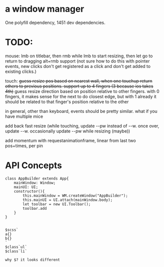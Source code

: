 # a window manager

One polyfill dependency, 1451 dev dependencies.

# TODO:

mouse: lmb on titlebar, then rmb while lmb to start resizing, then let go to return to dragging
alt+rmb support (not sure how to do this with pointer events, new clicks don't get registered as a click and don't get added to existing clicks.)

touch: ~~guess resize pos based on nearest wall, when one touchup return others to previous positions. support up to 4 fingers (3 because ios takes 4th)~~ guess resize direction based on position relative to other fingers. with 0 fingers, it makes sense for the next to do closest edge, but with 1 already it should be related to that finger's position relative to the other

in general, other than keyboard, events should be pretty similar. what if you have multiple mice

add back fast resize (while touching, update --pw instead of --w. once over, update --w. occasionally update --pw while resizing (maybe))

add momentum with requestanimationframe, linear from last two pos+times, per pin

# API Concepts

```
class AppBuilder extends App{
	mainWindow: Window;
	mainUI: UI;
	constructor(){
		this.mainWindow = WM.createWindow("AppBuilder");
		this.mainUI = UI.attach(mainWindow.body);
		let toolbar = new UI.Toolbar();
		toolbar.add
	}
}


```

```
$scss`
a{}
b{}
`
$class`ul`
$class`li`

why $? it looks different
```